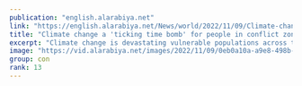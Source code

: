 ```yaml
---
publication: "english.alarabiya.net"
link: "https://english.alarabiya.net/News/world/2022/11/09/Climate-change-a-ticking-time-bomb-for-people-in-conflict-zones-ICRC-director"
title: "Climate change a 'ticking time bomb' for people in conflict zones: ICRC director"
excerpt: "Climate change is devastating vulnerable populations across the globe with those living in conflict situations across the Middle East and wider world"
image: "https://vid.alarabiya.net/images/2022/11/09/0eb0a10a-a9e8-498b-bdf2-9a4412314418/0eb0a10a-a9e8-498b-bdf2-9a4412314418_16x9_600x338.jpg"
group: con
rank: 13
---
```

